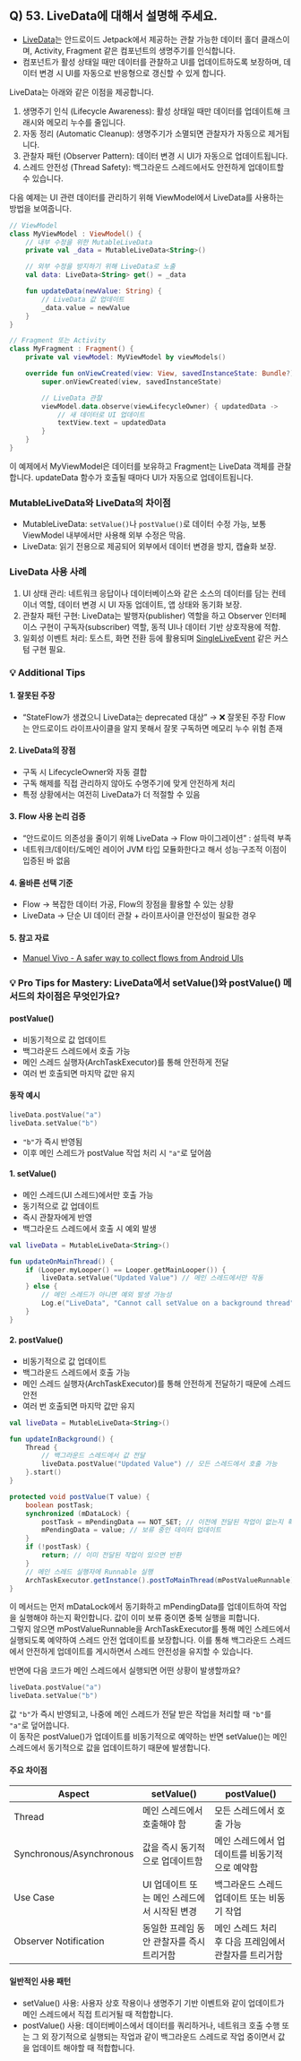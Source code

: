 ## Q) 53. LiveData에 대해서 설명해 주세요.

- [LiveData](https://developer.android.com/topic/libraries/architecture/livedata)는 안드로이드 Jetpack에서 제공하는 관찰 가능한 데이터 홀더 클래스이며, Activity, Fragment 같은 컴포넌트의 생명주기를 인식합니다.
- 컴포넌트가 활성 상태일 때만 데이터를 관찰하고 UI를 업데이트하도록 보장하며, 데이터 변경 시 UI를 자동으로 반응형으로 갱신할 수 있게 합니다.

LiveData는 아래와 같은 이점을 제공합니다.

1. 생명주기 인식 (Lifecycle Awareness): 활성 상태일 때만 데이터를 업데이트해 크래시와 메모리 누수를 줄입니다.
2. 자동 정리 (Automatic Cleanup): 생명주기가 소멸되면 관찰자가 자동으로 제거됩니다.
3. 관찰자 패턴 (Observer Pattern): 데이터 변경 시 UI가 자동으로 업데이트됩니다.
4. 스레드 안전성 (Thread Safety): 백그라운드 스레드에서도 안전하게 업데이트할 수 있습니다.

다음 예제는 UI 관련 데이터를 관리하기 위해 ViewModel에서 LiveData를 사용하는 방법을 보여줍니다.

```kotlin
// ViewModel
class MyViewModel : ViewModel() {
    // 내부 수정을 위한 MutableLiveData
    private val _data = MutableLiveData<String>()

    // 외부 수정을 방지하기 위해 LiveData로 노출
    val data: LiveData<String> get() = _data

    fun updateData(newValue: String) {
        // LiveData 값 업데이트
        _data.value = newValue
    }
}

// Fragment 또는 Activity
class MyFragment : Fragment() {
    private val viewModel: MyViewModel by viewModels()

    override fun onViewCreated(view: View, savedInstanceState: Bundle?) {
        super.onViewCreated(view, savedInstanceState)

        // LiveData 관찰
        viewModel.data.observe(viewLifecycleOwner) { updatedData ->
            // 새 데이터로 UI 업데이트
            textView.text = updatedData
        }
    }
}
```

이 예제에서 MyViewModel은 데이터를 보유하고 Fragment는 LiveData 객체를 관찰합니다.
updateData 함수가 호출될 때마다 UI가 자동으로 업데이트됩니다.

### MutableLiveData와 LiveData의 차이점

* MutableLiveData: `setValue()`나 `postValue()`로 데이터 수정 가능, 보통 ViewModel 내부에서만 사용해 외부 수정은 막음.
* LiveData: 읽기 전용으로 제공되어 외부에서 데이터 변경을 방지, 캡슐화 보장.

### LiveData 사용 사례

1. UI 상태 관리: 네트워크 응답이나 데이터베이스와 같은 소스의 데이터를 담는 컨테이너 역할, 데이터 변경 시 UI 자동 업데이트, 앱 상태와 동기화 보장.
2. 관찰자 패턴 구현: LiveData는 발행자(publisher) 역할을 하고 Observer 인터페이스 구현이 구독자(subscriber) 역할, 동적 UI나 데이터 기반 상호작용에 적합.
3. 일회성 이벤트 처리: 토스트, 화면 전환 등에 활용되며 [SingleLiveEvent](https://gist.github.com/skydoves/60f83bf678803e3b65742d541aba935f#file-singleliveevent-kt) 같은 커스텀 구현 필요.

### 💡 Additional Tips

#### 1. 잘못된 주장

* “StateFlow가 생겼으니 LiveData는 deprecated 대상” → ❌ 잘못된 주장
  Flow는 안드로이드 라이프사이클을 알지 못해서 잘못 구독하면 메모리 누수 위험 존재

#### 2. LiveData의 장점

* 구독 시 LifecycleOwner와 자동 결합
* 구독 해제를 직접 관리하지 않아도 수명주기에 맞게 안전하게 처리
* 특정 상황에서는 여전히 LiveData가 더 적절할 수 있음

#### 3. Flow 사용 논리 검증

* “안드로이드 의존성을 줄이기 위해 LiveData → Flow 마이그레이션” : 설득력 부족
* 네트워크/데이터/도메인 레이어 JVM 타입 모듈화한다고 해서 성능·구조적 이점이 입증된 바 없음

#### 4. 올바른 선택 기준

* Flow → 복잡한 데이터 가공, Flow의 장점을 활용할 수 있는 상황
* LiveData → 단순 UI 데이터 관찰 + 라이프사이클 안전성이 필요한 경우

#### 5. 참고 자료

* [Manuel Vivo - A safer way to collect flows from Android UIs](https://medium.com/androiddevelopers/a-safer-way-to-collect-flows-from-android-uis-23080b1f8bda)


### 💡 Pro Tips for Mastery: LiveData에서 setValue()와 postValue() 메서드의 차이점은 무엇인가요?

#### postValue()

* 비동기적으로 값 업데이트
* 백그라운드 스레드에서 호출 가능
* 메인 스레드 실행자(ArchTaskExecutor)를 통해 안전하게 전달
* 여러 번 호출되면 마지막 값만 유지

#### 동작 예시

```kotlin
liveData.postValue("a")
liveData.setValue("b")
```

* `"b"`가 즉시 반영됨
* 이후 메인 스레드가 postValue 작업 처리 시 `"a"`로 덮어씀




#### 1. setValue()

* 메인 스레드(UI 스레드)에서만 호출 가능
* 동기적으로 값 업데이트
* 즉시 관찰자에게 반영
* 백그라운드 스레드에서 호출 시 예외 발생

```kotlin
val liveData = MutableLiveData<String>()

fun updateOnMainThread() {
    if (Looper.myLooper() == Looper.getMainLooper()) {
        liveData.setValue("Updated Value") // 메인 스레드에서만 작동
    } else {
        // 메인 스레드가 아니면 예외 발생 가능성
        Log.e("LiveData", "Cannot call setValue on a background thread")
    }
}
```

#### 2. postValue()

* 비동기적으로 값 업데이트
* 백그라운드 스레드에서 호출 가능
* 메인 스레드 실행자(ArchTaskExecutor)를 통해 안전하게 전달하기 때문에 스레드 안전
* 여러 번 호출되면 마지막 값만 유지

```kotlin
val liveData = MutableLiveData<String>()

fun updateInBackground() {
    Thread {
        // 백그라운드 스레드에서 값 전달
        liveData.postValue("Updated Value") // 모든 스레드에서 호출 가능
    }.start()
}
```

```java
protected void postValue(T value) {
    boolean postTask;
    synchronized (mDataLock) {
        postTask = mPendingData == NOT_SET; // 이전에 전달된 작업이 없는지 확인
        mPendingData = value; // 보류 중인 데이터 업데이트
    }
    if (!postTask) {
        return; // 이미 전달된 작업이 있으면 반환
    }
    // 메인 스레드 실행자에 Runnable 실행
    ArchTaskExecutor.getInstance().postToMainThread(mPostValueRunnable);
}
```

이 메서드는 먼저 mDataLock에서 동기화하고 mPendingData를 업데이트하여 작업을 실행해야 하는지 확인합니다.
값이 이미 보류 중이면 중복 실행을 피합니다.<br>
그렇지 않으면 mPostValueRunnable을 ArchTaskExecutor를 통해 메인 스레드에서 실행되도록 예약하여 스레드 안전 업데이트를 보장합니다.
이를 통해 백그라운드 스레드에서 안전하게 업데이트를 게시하면서 스레드 안전성을 유지할 수 있습니다.

반면에 다음 코드가 메인 스레드에서 실행되면 어떤 상황이 발생할까요?

```kotlin
liveData.postValue("a")
liveData.setValue("b")
```

값 `"b"`가 즉시 반영되고, 나중에 메인 스레드가 전달 받은 작업을 처리할 때 `"b"`를 `"a"`로 덮어씁니다.<br>
이 동작은 postValue()가 업데이트를 비동기적으로 예약하는 반면 setValue()는 메인 스레드에서 동기적으로 값을 업데이트하기 때문에 발생합니다.

#### 주요 차이점

| Aspect                   | setValue()                 | postValue()                    |
|--------------------------|----------------------------|--------------------------------|
| Thread                   | 메인 스레드에서 호출해야 함            | 모든 스레드에서 호출 가능                 |
| Synchronous/Asynchronous | 값을 즉시 동기적으로 업데이트함          | 메인 스레드에서 업데이트를 비동기적으로 예약함      |
| Use Case                 | UI 업데이트 또는 메인 스레드에서 시작된 변경 | 백그라운드 스레드 업데이트 또는 비동기 작업       |
| Observer Notification    | 동일한 프레임 동안 관찰자를 즉시 트리거함    | 메인 스레드 처리 후 다음 프레임에서 관찰자를 트리거함 |

#### 일반적인 사용 패턴

* setValue() 사용: 사용자 상호 작용이나 생명주기 기반 이벤트와 같이 업데이트가 메인 스레드에서 직접 트리거될 때 적합합니다.
* postValue() 사용: 데이터베이스에서 데이터를 쿼리하거나, 네트워크 호출 수행 또는 그 외 장기적으로 실행되는 작업과 같이 백그라운드 스레드로 작업 중이면서 값을 업데이트 해야할 때 적합합니다.
